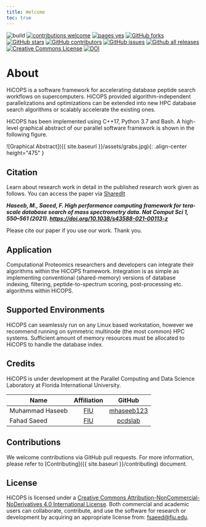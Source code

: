 ```yaml
---
title: Welcome
toc: true
---
```


![build](https://github.com/hicops/hicops/workflows/build/badge.svg) [![contributions welcome](https://img.shields.io/badge/contributions-welcome-brightgreen.svg?style=flat)](https://github.com/hicops/hicops/blob/develop/README.md#contributing) [![pages yes](https://img.shields.io/badge/pages-yes-blue.svg)](https://hicops.github.io) [![GitHub forks](https://img.shields.io/github/forks/hicops/hicops.svg?style=social&label=Fork&maxAge=2592000)](https://GitHub.com/hicops/hicops/network/) [![GitHub stars](https://img.shields.io/github/stars/hicops/hicops.svg?style=social&label=Star&maxAge=2592000)](https://GitHub.com/hicops/hicops/stargazers/) [![GitHub contributors](https://img.shields.io/github/contributors/hicops/hicops.svg)](https://GitHub.com/hicops/hicops/graphs/contributors/) [![GitHub issues](https://img.shields.io/github/issues/hicops/hicops.svg)](https://GitHub.com/hicops/hicops/issues/) [![Github all releases](https://img.shields.io/github/downloads/hicops/hicops/total.svg)](https://GitHub.com/hicops/hicops/releases/) <a rel="license" href="http://creativecommons.org/licenses/by-nc-nd/4.0/"><img alt="Creative Commons License" style="border-width:0" src="https://i.creativecommons.org/l/by-nc-nd/4.0/80x15.png" /></a> [![DOI](https://zenodo.org/badge/301835377.svg)](https://zenodo.org/badge/latestdoi/301835377)

# About

HiCOPS is a software framework for accelerating database peptide search workflows on supercomputers. HiCOPS provided algorithm-independent parallelizations and optimizations can be extended into new HPC database search algorithms or scalably accelerate the existing ones. 

HiCOPS has been implemented using C++17, Python 3.7 and Bash. A high-level graphical abstract of our parallel software framework is shown in the following figure.

![Graphical Abstract]({{ site.baseurl }}/assets/grabs.jpg){: .align-center height="475" }

## Citation

Learn about research work in detail in the published research work given as follows. You can access the paper via [SharedIt](https://rdcu.be/cvFan)

***Haseeb, M., Saeed, F. High performance computing framework for tera-scale database search of mass spectrometry data. Nat Comput Sci 1, 550–561 (2021). https://doi.org/10.1038/s43588-021-00113-z***

Please cite our paper if you use our work. Thank you. 

## Application
Computational Proteomics researchers and developers can integrate their algorithms within the HiCOPS framework. Integration is as simple as implementing conventional (shared-memory) versions of database indexing, filtering, peptide-to-spectrum scoring, post-processing etc. algorithms within HiCOPS.

## Supported Environments
HiCOPS can seamlessly run on any Linux based workstation, however we recommend running on symmetric multinode (the most common) HPC systems. Sufficient amount of memory resources must be allocated to HiCOPS to handle the database index.

## Credits
HiCOPS is under development at the Parallel Computing and Data Science Laboratory at Florida International University.

| Name                  |                                        Affiliation                                        |                    GitHub                     |
| --------------------- | :---------------------------------------------------------------------------------------: | :-------------------------------------------: |
| Muhammad Haseeb       |       [FIU](https://tinyurl.com/mhaseeb22)                                                | [mhaseeb123](https://github.com/mhaseeb123)   |
| Fahad Saeed           |       [FIU](https://saeedlab.cis.fiu.edu)                                                 | [pcdslab](https://github.com/pcdslab)         |

## Contributions
We welcome contributions via GitHub pull requests. For more information, please refer to [Contributing]({{ site.baseurl }}/contributing) document.

## License
HiCOPS is licensed under a <a rel="license" href="http://creativecommons.org/licenses/by-nc-nd/4.0/">Creative Commons Attribution-NonCommercial-NoDerivatives 4.0 International License</a>. Both commercial and academic users can collaborate, contribute, and use the software for research or development by acquiring an appropriate license from: fsaeed@fiu.edu.
